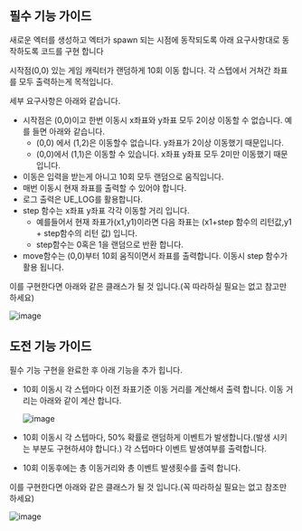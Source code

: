 ## 필수 기능 가이드

새로운 엑터를 생성하고 엑터가 spawn 되는 시점에 동작되도록 아래 요구사항대로 동작하도록 코드를 구현 합니다

시작점(0,0) 있는 게임 캐릭터가 랜덤하게 10회 이동 합니다. 각 스텝에서 거쳐간 좌표를 모두 출력하는게 목적입니다.

세부 요구사항은 아래와 같습니다.

- 시작점은 (0,0)이고 한번 이동시 x좌표와 y좌표 모두 2이상 이동할 수 없습니다. 예를 들면 아래와 같습니다.
    - (0,0) 에서 (1,2)은 이동할수 없습니다. y좌표가 2이상 이동했기 때문입니다.
    - (0,0)에서 (1,1)은 이동할 수 있습니다. x좌표  y좌표 모두 2미만 이동했기 때문 입니다.
- 이동은 입력을 받는게 아니고 10회 모두 랜덤으로 움직입니다.
- 매번 이동시 현재 좌표를 출력할 수 있어야 합니다.
- 로그 출력은 UE_LOG를 활용합니다.
- step 함수는 x좌표 y좌표 각각 이동할 거리 입니다.
    - 예를들어서 현재 좌표가(x1,y1)이라면 다음 좌표는 (x1+step 함수의 리턴값,y1 + step함수의 리턴 값) 입니다.
    - step함수는 0혹은 1을 랜덤으로 반환 합니다.
- move함수는 (0,0)부터 10회 움직이면서 좌표를 출력합니다. 이동시 step 함수가 활용 됩니다.

이를 구현한다면 아래와 같은 클래스가 될 것 입니다.(꼭 따라하실 필요는 없고 참고만 하세요)

![image](https://github.com/user-attachments/assets/93e7afff-6c6c-4e20-abab-da97e26c0bf9)

## 도전 기능 가이드

필수 기능 구현을 완료한 후 아래 기능을 추가 힙니다.

- 10회 이동시 각 스텝마다 이전 좌표기준 이동 거리를 계산해서 출력 합니다.  이동 거리는 아래와 같이 계산 합니다.

  ![image](https://github.com/user-attachments/assets/9e5eb6dc-63bb-4ede-a316-8a9e66168168)
    
- 10회 이동시 각 스텝마다, 50% 확률로 랜덤하게 이벤트가 발생합니다.(발생 시키는 부분도 구현하셔야 합니다.)  각  스텝마다 이벤트 발생여부를 출력합니다.
- 10회 이동후에는 총 이동거리와 총 이벤트 발생횟수를 출력 합니다.
  


이를 구현한다면 아래와 같은 클래스가 될 것 입니다.(꼭 따라하실 필요는 없고 참조만 하세요)

![image](https://github.com/user-attachments/assets/c568923a-650e-4c43-a468-49870561a57a)
